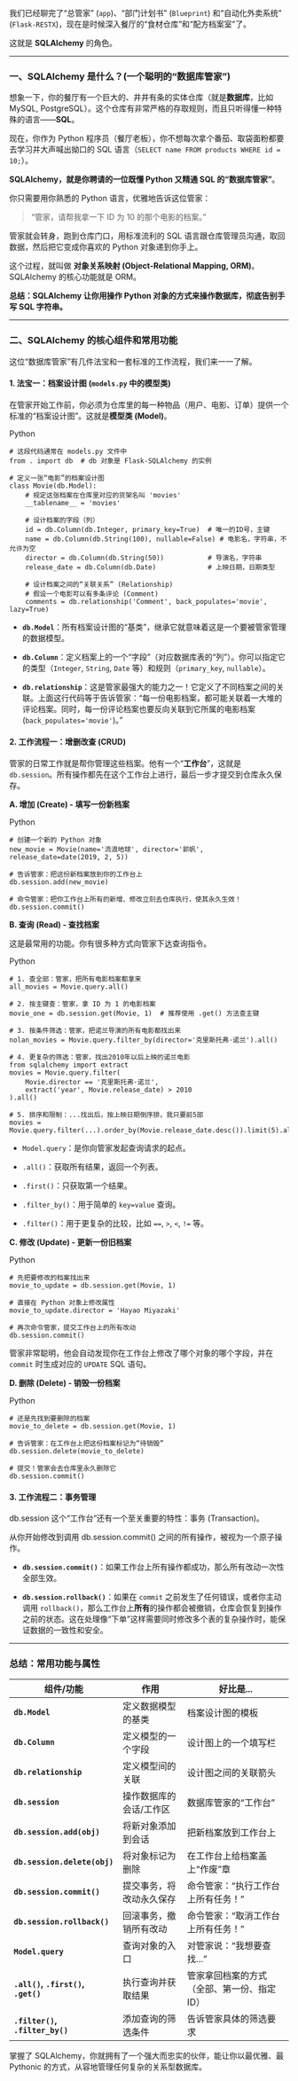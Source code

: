 我们已经聊完了“总管家” (`app`)、“部门计划书” (`Blueprint`) 和“自动化外卖系统” (`Flask-RESTX`)，现在是时候深入餐厅的“食材仓库”和“配方档案室”了。

这就是 **SQLAlchemy** 的角色。

---

### 一、SQLAlchemy 是什么？(一个聪明的“数据库管家”)

想象一下，你的餐厅有一个巨大的、井井有条的实体仓库（就是**数据库**，比如 MySQL, PostgreSQL）。这个仓库有非常严格的存取规则，而且只听得懂一种特殊的语言——**SQL**。

现在，你作为 Python 程序员（餐厅老板），你不想每次拿个番茄、取袋面粉都要去学习并大声喊出拗口的 SQL 语言（`SELECT name FROM products WHERE id = 10;`）。

**SQLAlchemy，就是你聘请的一位既懂 Python 又精通 SQL 的“数据库管家”**。

你只需要用你熟悉的 Python 语言，优雅地告诉这位管家：

> “管家，请帮我拿一下 ID 为 10 的那个电影的档案。”

管家就会转身，跑到仓库门口，用标准流利的 SQL 语言跟仓库管理员沟通，取回数据，然后把它变成你喜欢的 Python 对象递到你手上。

这个过程，就叫做 **对象关系映射 (Object-Relational Mapping, ORM)**。SQLAlchemy 的核心功能就是 ORM。

**总结：SQLAlchemy 让你用操作 Python 对象的方式来操作数据库，彻底告别手写 SQL 字符串。**

---

### 二、SQLAlchemy 的核心组件和常用功能

这位“数据库管家”有几件法宝和一套标准的工作流程，我们来一一了解。

#### 1. 法宝一：档案设计图 (`models.py` 中的模型类)

在管家开始工作前，你必须为仓库里的每一种物品（用户、电影、订单）提供一个标准的“档案设计图”。这就是**模型类 (Model)**。

Python

```
# 这段代码通常在 models.py 文件中
from . import db  # db 对象是 Flask-SQLAlchemy 的实例

# 定义一张“电影”的档案设计图
class Movie(db.Model):
    # 规定这张档案在仓库里对应的货架名叫 'movies'
    __tablename__ = 'movies'

    # 设计档案的字段（列）
    id = db.Column(db.Integer, primary_key=True)  # 唯一的ID号，主键
    name = db.Column(db.String(100), nullable=False) # 电影名，字符串，不允许为空
    director = db.Column(db.String(50))           # 导演名，字符串
    release_date = db.Column(db.Date)             # 上映日期，日期类型

    # 设计档案之间的“关联关系” (Relationship)
    # 假设一个电影可以有多条评论 (Comment)
    comments = db.relationship('Comment', back_populates='movie', lazy=True)
```

- **`db.Model`**：所有档案设计图的“基类”，继承它就意味着这是一个要被管家管理的数据模型。
    
- **`db.Column`**：定义档案上的一个“字段”（对应数据库表的“列”）。你可以指定它的类型（`Integer`, `String`, `Date` 等）和规则（`primary_key`, `nullable`）。
    
- **`db.relationship`**：这是管家最强大的能力之一！它定义了不同档案之间的关联。上面这行代码等于告诉管家：“每一份电影档案，都可能关联着一大堆的评论档案。同时，每一份评论档案也要反向关联到它所属的电影档案(`back_populates='movie'`)。”
    

#### 2. 工作流程一：增删改查 (CRUD)

管家的日常工作就是帮你管理这些档案。他有一个“**工作台**”，这就是 `db.session`。所有操作都先在这个工作台上进行，最后一步才提交到仓库永久保存。

**A. 增加 (Create) - 填写一份新档案**

Python

```
# 创建一个新的 Python 对象
new_movie = Movie(name='流浪地球', director='郭帆', release_date=date(2019, 2, 5))

# 告诉管家：把这份新档案放到你的工作台上
db.session.add(new_movie)

# 命令管家：把你工作台上所有的新增、修改立刻去仓库执行，使其永久生效！
db.session.commit()
```

**B. 查询 (Read) - 查找档案**

这是最常用的功能。你有很多种方式向管家下达查询指令。

Python

```
# 1. 查全部：管家，把所有电影档案都拿来
all_movies = Movie.query.all()

# 2. 按主键查：管家，拿 ID 为 1 的电影档案
movie_one = db.session.get(Movie, 1)  # 推荐使用 .get() 方法查主键

# 3. 按条件筛选：管家，把诺兰导演的所有电影都找出来
nolan_movies = Movie.query.filter_by(director='克里斯托弗·诺兰').all()

# 4. 更复杂的筛选：管家，找出2010年以后上映的诺兰电影
from sqlalchemy import extract
movies = Movie.query.filter(
    Movie.director == '克里斯托弗·诺兰',
    extract('year', Movie.release_date) > 2010
).all()

# 5. 排序和限制：...找出后，按上映日期倒序排，我只要前5部
movies = Movie.query.filter(...).order_by(Movie.release_date.desc()).limit(5).all()
```

- `Model.query`：是你向管家发起查询请求的起点。
    
- `.all()`：获取所有结果，返回一个列表。
    
- `.first()`：只获取第一个结果。
    
- `.filter_by()`：用于简单的 `key=value` 查询。
    
- `.filter()`：用于更复杂的比较，比如 `==`, `>`, `<`, `!=` 等。
    

**C. 修改 (Update) - 更新一份旧档案**

Python

```
# 先把要修改的档案找出来
movie_to_update = db.session.get(Movie, 1)

# 直接在 Python 对象上修改属性
movie_to_update.director = 'Hayao Miyazaki'

# 再次命令管家，提交工作台上的所有改动
db.session.commit()
```

管家非常聪明，他会自动发现你在工作台上修改了哪个对象的哪个字段，并在 `commit` 时生成对应的 `UPDATE` SQL 语句。

**D. 删除 (Delete) - 销毁一份档案**

Python

```
# 还是先找到要删除的档案
movie_to_delete = db.session.get(Movie, 1)

# 告诉管家：在工作台上把这份档案标记为“待销毁”
db.session.delete(movie_to_delete)

# 提交！管家会去仓库里永久删除它
db.session.commit()
```

#### 3. 工作流程二：事务管理

db.session 这个“工作台”还有一个至关重要的特性：事务 (Transaction)。

从你开始修改到调用 db.session.commit() 之间的所有操作，被视为一个原子操作。

- **`db.session.commit()`**：如果工作台上所有操作都成功，那么所有改动一次性全部生效。
    
- **`db.session.rollback()`**：如果在 `commit` 之前发生了任何错误，或者你主动调用 `rollback()`，那么工作台上**所有**的操作都会被撤销，仓库会恢复到操作之前的状态。这在处理像“下单”这样需要同时修改多个表的复杂操作时，能保证数据的一致性和安全。
    

---

### 总结：常用功能与属性

|组件/功能|作用|好比是...|
|---|---|---|
|**`db.Model`**|定义数据模型的基类|档案设计图的模板|
|**`db.Column`**|定义模型的一个字段|设计图上的一个填写栏|
|**`db.relationship`**|定义模型间的关联|设计图之间的关联箭头|
|**`db.session`**|操作数据库的会话/工作区|数据库管家的“工作台”|
|**`db.session.add(obj)`**|将新对象添加到会话|把新档案放到工作台上|
|**`db.session.delete(obj)`**|将对象标记为删除|在工作台上给档案盖上“作废”章|
|**`db.session.commit()`**|提交事务，将改动永久保存|命令管家：“执行工作台上所有任务！”|
|**`db.session.rollback()`**|回滚事务，撤销所有改动|命令管家：“取消工作台上所有任务！”|
|**`Model.query`**|查询对象的入口|对管家说：“我想要查找...”|
|**`.all()`, `.first()`, `.get()`**|执行查询并获取结果|管家拿回档案的方式（全部、第一份、指定ID）|
|**`.filter()`, `.filter_by()`**|添加查询的筛选条件|告诉管家具体的筛选要求|

掌握了 SQLAlchemy，你就拥有了一个强大而忠实的伙伴，能让你以最优雅、最 Pythonic 的方式，从容地管理任何复杂的关系型数据库。